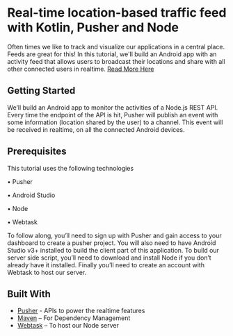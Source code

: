 # Real-time location-based traffic feed with Kotlin, Pusher and Node

Often times we like to track and visualize our applications in a central place. Feeds are great for this! In this tutorial, we'll build an Android app with an activity feed that allows users to broadcast their locations and share with all other connected users in realtime.  [Read More Here](https://paper.dropbox.com/doc/Pusher-Content-Style-Guide-and-Working-Instructions-t6XraokBLrRQ2jVsCW9k5)

## Getting Started

We’ll build an Android app to monitor the activities of a Node.js REST API. Every time the endpoint of the API is hit, Pusher will publish an event with some information (location shared by the user) to a channel. This event will be received in realtime, on all the connected Android devices.

## Prerequisites

This tutorial uses the following technologies

•	Pusher

•	Android Studio

•	Node

•	Webtask

To follow along, you’ll need to sign up with Pusher and gain access to your dashboard to create a pusher project. You will also need to have Android Studio v3+ installed to build the client part of this application. To build our server side script, you’ll need to download and install Node if you don’t already have it installed.  Finally you’ll need to create an account with Webtask to host our server.

## Built With

* [Pusher](https://pusher.com/) - APIs to power the realtime features
* [Maven](https://maven.apache.org/) – For Dependency Management
* [Webtask](https://webtask.io) – To host our Node server
